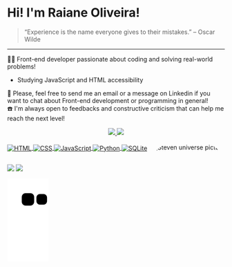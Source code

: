 # Hi! I'm Raiane Oliveira!

>“Experience is the name everyone gives to their mistakes.” – Oscar Wilde
<hr> 

👩‍💻 Front-end developer passionate about coding and solving real-world problems! <br>
  - Studying JavaScript and HTML accessibility <br>

📩 Please, feel free to send me an email or a message on Linkedin if you want to chat about Front-end development or programming in general!<br>
☎️ I'm always open to feedbacks and constructive criticism that can help me reach the next level!

<div align="center">
  <a target="_blank" href="https://github.com/raiane-oliveira">
  <img height="180em" src="https://github-personal-readme-stats.vercel.app/api?username=raiane-oliveira&show_icons=true&theme=radical&include_all_commits=true&count_private=true&border_radius=10"/>
  <img height="180em" src="https://github-personal-readme-stats.vercel.app/api/top-langs/?username=raiane-oliveira&layout=compact&langs_count=16&theme=radical&border_radius=10"/>
</div>

<div style="display: inline"><br>
    <img align="center" alt="HTML" height="40" width="50" src="https://cdn.jsdelivr.net/gh/devicons/devicon/icons/html5/html5-original-wordmark.svg"/>
    <img align="center" alt="CSS" height="40" width="50" src="https://cdn.jsdelivr.net/gh/devicons/devicon/icons/css3/css3-original-wordmark.svg" />
    <img align="center" alt="JavaScript" height="30" width="40" src="https://cdn.jsdelivr.net/gh/devicons/devicon/icons/javascript/javascript-original.svg" />
    <img align="center" alt="Python" height="30" width="40" src="https://cdn.jsdelivr.net/gh/devicons/devicon/icons/python/python-original.svg" />
    <img align="center" alt="SQLite" height="60" width="70" src="https://cdn.jsdelivr.net/gh/devicons/devicon/icons/sqlite/sqlite-original-wordmark.svg" />
    <img align="right" alt="Steven universe picture" height="150" style="border-radius:50px;" src="https://user-images.githubusercontent.com/100815627/207223249-bc0479b1-edc9-490d-b7cd-5a6b4ac8483c.png"/>
</div>


## 

<div>
  <a href="https://www.linkedin.com/in/raiane-oliveira-dev/" target="_blank"><img src="https://img.shields.io/badge/LinkedIn-0077B5?style=for-the-badge&logo=linkedin&logoColor=white"/></a>
  <a href="mailto:raiane.oliveira404@gmail.com" target="_blank"><img src="https://img.shields.io/badge/Gmail-D14836?style=for-the-badge&logo=gmail&logoColor=white"/></a>
</div>

![Snake animation](https://github.com/raiane-oliveira/raiane-oliveira/blob/output/github-contribution-grid-snake.svg)

